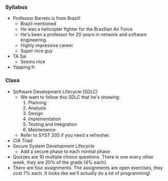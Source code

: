 ### Syllabus
- Professor Barreto is from Brazil!
	- Brazil mentioned
	- He was a helicopter fighter for the Brazilian Air Force
	- He's been a professor for 20 years in network and software engineering.
	- Highly impressive career
	- Super nice guy
- TA Sai
	- Seems nice
- Yapping fr.

### Class
- Software Development Lifecycle (SDLC)
	- We want to follow this SDLC that he's showing:
		1. Planning
		2. Analysis
		3. Design
		4. Implementation
		5. Testing and Integration
		6. Maintenance
	- Refer to SYST 205 if you need a refresher.
- CIA Triad
- Secure System Development Lifecycle
	- Add a secure phase to each normal phase
- Quizzes are 10 multiple choice questions. There is one every other week, they are 20% of the grade (4% each).
- There are four assignments. The assignments are open exercises, they cost 7% each. It looks like we'll actually do a lot of programming!